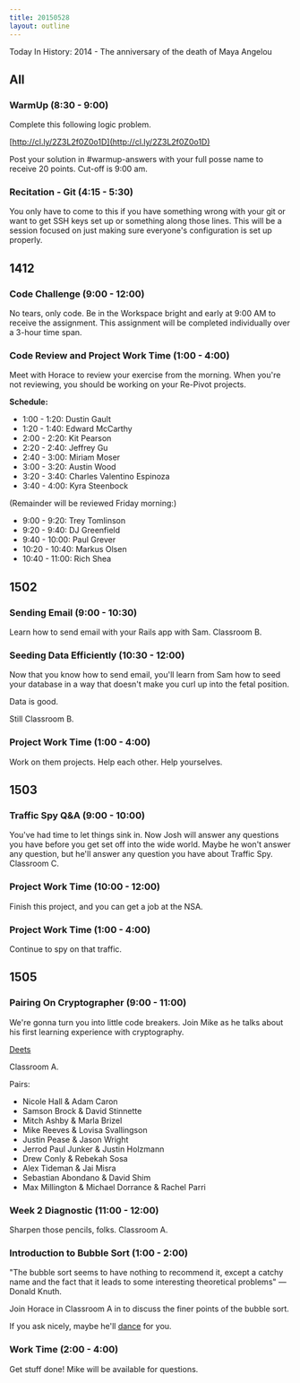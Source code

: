 ```yaml
---
title: 20150528
layout: outline
---
```


Today In History: 2014 - The anniversary of the death of Maya Angelou

## All

### WarmUp (8:30 - 9:00)

Complete this following logic problem.

[http://cl.ly/2Z3L2f0Z0o1D](http://cl.ly/2Z3L2f0Z0o1D)

Post your solution in #warmup-answers with your full posse name to receive 20 points. Cut-off is 9:00 am.

### Recitation - Git (4:15 - 5:30)

You only have to come to this if you have something wrong with your git or want to get SSH keys set up or something along 
those lines. This will be a session focused on just making sure everyone's configuration is set up properly.


## 1412

### Code Challenge (9:00 - 12:00)

No tears, only code. Be in the Workspace bright and early at 9:00 AM to receive the assignment. This assignment will be completed individually over a 3-hour time span.

### Code Review and Project Work Time (1:00 - 4:00)

Meet with Horace to review your exercise from the morning. When you're not reviewing, you should be working on your Re-Pivot projects.

__Schedule:__

* 1:00 - 1:20: Dustin Gault
* 1:20 - 1:40: Edward McCarthy
* 2:00 - 2:20: Kit Pearson
* 2:20 - 2:40: Jeffrey Gu
* 2:40 - 3:00: Miriam Moser
* 3:00 - 3:20: Austin Wood
* 3:20 - 3:40: Charles Valentino Espinoza
* 3:40 - 4:00: Kyra Steenbock

(Remainder will be reviewed Friday morning:)

* 9:00 - 9:20: Trey Tomlinson
* 9:20 - 9:40: DJ Greenfield
* 9:40 - 10:00: Paul Grever
* 10:20 - 10:40: Markus Olsen
* 10:40 - 11:00: Rich Shea

## 1502

### Sending Email (9:00 - 10:30)

Learn how to send email with your Rails app with Sam. Classroom B.

### Seeding Data Efficiently (10:30 - 12:00)

Now that you know how to send email, you'll learn from Sam how to seed your database in a way that doesn't make you curl up into the fetal position.

Data is good.

Still Classroom B.

### Project Work Time (1:00 - 4:00)

Work on them projects. Help each other. Help yourselves.


## 1503

### Traffic Spy Q&A  (9:00 - 10:00)

You've had time to let things sink in. Now Josh will answer any questions you have before you get set off into the wide world. 
Maybe he won't answer any question, but he'll answer any question you have about Traffic Spy. Classroom C.
 
### Project Work Time (10:00 - 12:00)

Finish this project, and you can get a job at the NSA.

### Project Work Time (1:00 - 4:00)

Continue to spy on that traffic.


## 1505

### Pairing On Cryptographer (9:00 - 11:00)

We're gonna turn you into little code breakers. Join Mike as he talks about his first learning experience with cryptography.

[Deets](https://github.com/turingschool/challenges/blob/master/cryptographer.markdown)

Classroom A.

Pairs: 

* Nicole Hall & Adam Caron
* Samson Brock & David Stinnette
* Mitch Ashby & Marla Brizel
* Mike Reeves & Lovisa Svallingson
* Justin Pease & Jason Wright
* Jerrod Paul Junker & Justin Holzmann
* Drew Conly & Rebekah Sosa
* Alex Tideman & Jai Misra
* Sebastian Abondano & David Shim
* Max Millington & Michael Dorrance & Rachel Parri

### Week 2 Diagnostic (11:00 - 12:00)

Sharpen those pencils, folks. Classroom A.

### Introduction to Bubble Sort (1:00 - 2:00)

"The bubble sort seems to have nothing to recommend it, except a catchy name and the fact that it leads to some interesting theoretical problems" — Donald Knuth.

Join Horace in Classroom A in to discuss the finer points of the bubble sort.

If you ask nicely, maybe he'll [dance](https://www.youtube.com/watch?v=lyZQPjUT5B4) for you.

### Work Time (2:00 - 4:00)

Get stuff done! Mike will be available for questions.
